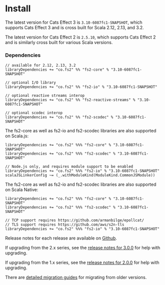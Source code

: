 # Install

The latest version for Cats Effect 3 is `3.10-6087fc1-SNAPSHOT`, which supports Cats Effect 3 and is cross built for Scala 2.12, 2.13, and 3.2.

The latest version for Cats Effect 2 is `2.5.10`, which supports Cats Effect 2 and is similarly cross built for various Scala versions.

### Dependencies <!-- {docsify-ignore} -->

```
// available for 2.12, 2.13, 3.2
libraryDependencies += "co.fs2" %% "fs2-core" % "3.10-6087fc1-SNAPSHOT"

// optional I/O library
libraryDependencies += "co.fs2" %% "fs2-io" % "3.10-6087fc1-SNAPSHOT"

// optional reactive streams interop
libraryDependencies += "co.fs2" %% "fs2-reactive-streams" % "3.10-6087fc1-SNAPSHOT"

// optional scodec interop
libraryDependencies += "co.fs2" %% "fs2-scodec" % "3.10-6087fc1-SNAPSHOT"
```

The fs2-core as well as fs2-io and fs2-scodec libraries are also supported on Scala.js:

```
libraryDependencies += "co.fs2" %%% "fs2-core" % "3.10-6087fc1-SNAPSHOT"
libraryDependencies += "co.fs2" %%% "fs2-scodec" % "3.10-6087fc1-SNAPSHOT"

// Node.js only, and requires module support to be enabled
libraryDependencies += "co.fs2" %%% "fs2-io" % "3.10-6087fc1-SNAPSHOT"
scalaJSLinkerConfig ~= (_.withModuleKind(ModuleKind.CommonJSModule)) 
```

The fs2-core as well as fs2-io and fs2-scodec libraries are also supported on Scala Native:
```
libraryDependencies += "co.fs2" %%% "fs2-core" % "3.10-6087fc1-SNAPSHOT"
libraryDependencies += "co.fs2" %%% "fs2-scodec" % "3.10-6087fc1-SNAPSHOT"

// TCP support requires https://github.com/armanbilge/epollcat/
// TLS support requires https://github.com/aws/s2n-tls
libraryDependencies += "co.fs2" %%% "fs2-io" % "3.10-6087fc1-SNAPSHOT"
```

Release notes for each release are available on [Github](https://github.com/typelevel/fs2/releases/).

If upgrading from the 2.x series, see the [release notes for 3.0.0](https://github.com/typelevel/fs2/releases/tag/v3.0.0) for help with upgrading.

If upgrading from the 1.x series, see the [release notes for 2.0.0](https://github.com/typelevel/fs2/releases/tag/v2.0.0) for help with upgrading.

There are [detailed migration guides](https://github.com/typelevel/fs2/blob/main/docs/) for migrating from older versions.
